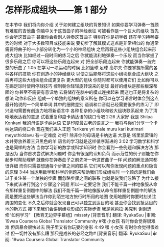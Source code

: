 # 怎样形成组块——第 1 部分

在本节中 我们将向你介绍 关于如何建立组块的背景知识 如果你要学习弹奏一首颇有难度的吉他曲 你脑中关于这首曲子的神经表征 可被看作是一个巨大的组块 首先你会听这首曲子 甚至你会看别人弹奏这首曲子 特别在你是初学者 还在学习持琴姿势的时候 对于大多数项目或技能来说 要初步了解其模式这点是非常相似的 你通常需要将曲子的一小部分转化为一个小的神经组块 之后再将这些小组块组合起来形成大组块 比如经过一段时间的练习之后 你就能流利地弹奏一个乐段 而当你掌握了很多乐段之后 你可以将这些乐段连起来 对 把全部乐段连起来 你就能弹奏一首完整的乐曲了
1:05
在学习一项运动的时候 比如篮球 足球 高尔夫 你要掌握所需的各种各样的技能 你在创造小的神经组块 以便之后能够将这些小组块组合成大组块 之后再将这些大组块组合成更复杂 更大型的组块 你随时都可以使用它们 比如你可以在踢足球时使用停球技巧 控制朝你轻轻旋转滚来的足球 最好的组块是那些根深蒂固的 你甚至不需要有意识地 去将储存在脑中的模式连接起来 而这也正是将复杂的想法 动作和反应 组成一个单独的组块的意义所在 你可以在学习语言时体会到这点 最开始说的一个简单单词 其中的细微差别 语调和口音就已经需要很多的练习了 即兴造句需要有创造力地将新语言中 各种复杂的小组块和较大组块联系起来 为了清晰地表达我的意思 试着重复印度卡纳达语的绕口令吧
2:26
大家好 我是 Shilpa Konkani 我的母语是卡纳达语 它是印度最古老的语言之一 我将与你们分享一个卡纳达语的绕口令 现在我们进入正题 Terikere yri male muru kari kurimari meyuthiddavu 有一定难度 对吧? 除非你的母语是卡纳达语 大意是 塔里凯雷镇的水井旁放养着三只黑色的羊 语言的学习就是这样循序渐进的
3:02
学习数学和科学也是同样的方法 当你学习新的数学或科学知识时 你会看到一些例题和解决方法 那是因为 当你首次尝试解决问题时 你会有很强的认知负荷 而示范性的例子则能在你起步时帮助理解 就像你在弹奏曲子之前先听一听这首曲子一样 问题的解法通常都很详细 而你只需要想通每个步骤之间的联系 它们可以帮你发现问题的重点和隐含的原理
3:44
当运用数学和科学的例题来帮助我们形成组块时 一个顾虑是我们会过于关注某一个单独的步骤 而忽略步骤之间的联系 也就是说我们忽略了 为什么接下来就该进行到这个步骤这个问题 所以一定要记住 我们不能千篇一律地像服从命令那样重复例题中的解法 我们不能千篇一律地像服从命令那样重复例题中的解法 而是要把这些解法当作你到陌生地方旅行时所用的地图 使用地图时你要时刻关注周围的变化 不久之后你就会发现自己可以独立到达目的地 甚至你会找到抵达目的地的新方式 接下来我们会讲到组块形成的实际步骤 我是芭芭拉·奥克利 谢谢选修“如何学习” 【教育无边界字幕组】misssty [背景音乐] 翻译: RyukaSuu |审阅: 19waa Coursera Global Translator Community #嘿 小女孩 有时你会觉得很艰难 但风暴会很快过去 院子里又有你玩耍的身影
4:49
嘿 小女孩 有时你会觉得很难过 但一切并没有那么糟 那只是成长的必经之路# [背景音乐] 翻译: RyukaSuu |审阅: 19waa Coursera Global Translator Community
